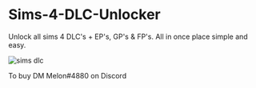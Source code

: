# Sims-4-DLC-Unlocker

Unlock all sims 4 DLC's + EP's, GP's & FP's. All in once place simple and easy.


![sims dlc](https://user-images.githubusercontent.com/61595428/210832384-c7ecc9f2-dc03-434e-951c-78716015c960.PNG)


To buy DM Melon#4880 on Discord
